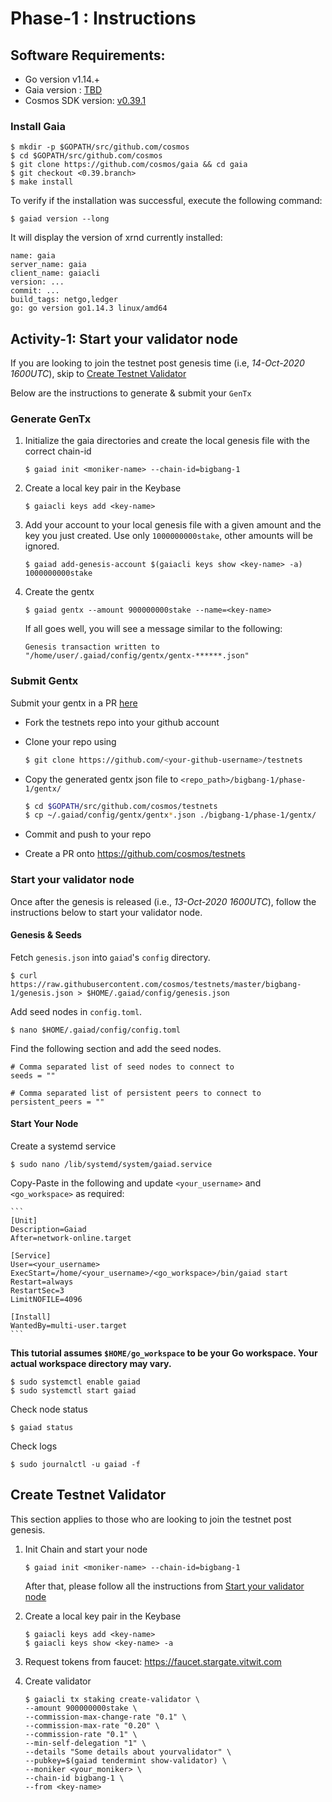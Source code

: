 # Phase-1 : Instructions

## Software Requirements:
- Go version v1.14.+
- Gaia version : [TBD]()
- Cosmos SDK version: [v0.39.1](https://github.com/cosmos/cosmos-sdk/releases/tag/v0.39.1)


### Install Gaia
```
$ mkdir -p $GOPATH/src/github.com/cosmos
$ cd $GOPATH/src/github.com/cosmos
$ git clone https://github.com/cosmos/gaia && cd gaia
$ git checkout <0.39.branch>
$ make install
```

To verify if the installation was successful, execute the following command:
```
$ gaiad version --long
```
It will display the version of xrnd currently installed:
```
name: gaia
server_name: gaia
client_name: gaiacli
version: ...
commit: ...
build_tags: netgo,ledger
go: go version go1.14.3 linux/amd64
```

## Activity-1: Start your validator node
If you are looking to join the testnet post genesis time (i.e, _14-Oct-2020 1600UTC_), skip to [Create Testnet Validator](#create-testnet-validator)

Below are the instructions to generate & submit your `GenTx`
### Generate GenTx
1. Initialize the gaia directories and create the local genesis file with the correct
   chain-id

   ```shell
   $ gaiad init <moniker-name> --chain-id=bigbang-1
   ```

2. Create a local key pair in the Keybase

   ```shell
   $ gaiacli keys add <key-name>
   ```

3. Add your account to your local genesis file with a given amount and the key you
   just created. Use only `1000000000stake`, other amounts will be ignored.

   ```shell
   $ gaiad add-genesis-account $(gaiacli keys show <key-name> -a) 1000000000stake
   ```

4. Create the gentx

   ```shell
   $ gaiad gentx --amount 900000000stake --name=<key-name>
   ```

   If all goes well, you will see a message similar to the following:
    ```shell
    Genesis transaction written to "/home/user/.gaiad/config/gentx/gentx-******.json"
    ```

### Submit Gentx
Submit your gentx in a PR [here](https://github.com/cosmos/testnets)

- Fork the testnets repo into your github account 

- Clone your repo using

    ```sh
    $ git clone https://github.com/<your-github-username>/testnets
    ```

- Copy the generated gentx json file to `<repo_path>/bigbang-1/phase-1/gentx/`

    ```sh
    $ cd $GOPATH/src/github.com/cosmos/testnets
    $ cp ~/.gaiad/config/gentx/gentx*.json ./bigbang-1/phase-1/gentx/
    ```

- Commit and push to your repo
- Create a PR onto https://github.com/cosmos/testnets


### Start your validator node
Once after the genesis is released (i.e., _13-Oct-2020 1600UTC_), follow the instructions below to start your validator node.

#### Genesis & Seeds
Fetch `genesis.json` into `gaiad`'s `config` directory.
```
$ curl https://raw.githubusercontent.com/cosmos/testnets/master/bigbang-1/genesis.json > $HOME/.gaiad/config/genesis.json
```

Add seed nodes in `config.toml`.
```
$ nano $HOME/.gaiad/config/config.toml
```
Find the following section and add the seed nodes.
```
# Comma separated list of seed nodes to connect to
seeds = ""
```
```
# Comma separated list of persistent peers to connect to
persistent_peers = ""
```

#### Start Your Node

Create a systemd service

```
$ sudo nano /lib/systemd/system/gaiad.service
```
Copy-Paste in the following and update `<your_username>` and `<go_workspace>` as required:

    ```
    [Unit]
    Description=Gaiad
    After=network-online.target

    [Service]
    User=<your_username>
    ExecStart=/home/<your_username>/<go_workspace>/bin/gaiad start
    Restart=always
    RestartSec=3
    LimitNOFILE=4096

    [Install]
    WantedBy=multi-user.target
    ```

**This tutorial assumes `$HOME/go_workspace` to be your Go workspace. Your actual workspace directory may vary.**

```
$ sudo systemctl enable gaiad
$ sudo systemctl start gaiad
```
Check node status
```
$ gaiad status
```
Check logs
```
$ sudo journalctl -u gaiad -f
```

## Create Testnet Validator
This section applies to those who are looking to join the testnet post genesis.

1. Init Chain and start your node
   ```shell
   $ gaiad init <moniker-name> --chain-id=bigbang-1
   ```

   After that, please follow all the instructions from [Start your validator node](#start-your-validator-node)


2. Create a local key pair in the Keybase

   ```shell
   $ gaiacli keys add <key-name>
   $ gaiacli keys show <key-name> -a
   ```

3. Request tokens from faucet: https://faucet.stargate.vitwit.com

4. Create validator

   ```shell
   $ gaiacli tx staking create-validator \
   --amount 900000000stake \
   --commission-max-change-rate "0.1" \
   --commission-max-rate "0.20" \
   --commission-rate "0.1" \
   --min-self-delegation "1" \
   --details "Some details about yourvalidator" \
   --pubkey=$(gaiad tendermint show-validator) \
   --moniker <your_moniker> \
   --chain-id bigbang-1 \
   --from <key-name> 
   ```
